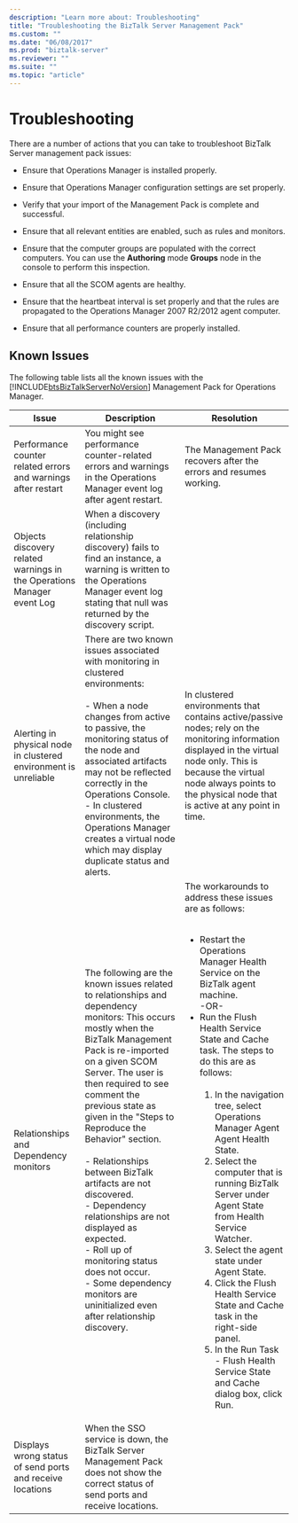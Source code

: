 ```yaml
---
description: "Learn more about: Troubleshooting"
title: "Troubleshooting the BizTalk Server Management Pack"
ms.custom: ""
ms.date: "06/08/2017"
ms.prod: "biztalk-server"
ms.reviewer: ""
ms.suite: ""
ms.topic: "article"
---
```

# Troubleshooting
There are a number of actions that you can take to troubleshoot BizTalk Server management pack issues:  
  
-   Ensure that Operations Manager is installed properly.  
  
-   Ensure that Operations Manager configuration settings are set properly.  
  
-   Verify that your import of the Management Pack is complete and successful.  
  
-   Ensure that all relevant entities are enabled, such as rules and monitors.  
  
-   Ensure that the computer groups are populated with the correct computers. You can use the **Authoring** mode **Groups** node in the console to perform this inspection.  
  
-   Ensure that all the SCOM agents are healthy.  
  
-   Ensure that the heartbeat interval is set properly and that the rules are propagated to the Operations Manager 2007 R2/2012 agent computer.  
  
-   Ensure that all performance counters are properly installed.  
  
## Known Issues
The following table lists all the known issues with the [!INCLUDE[btsBizTalkServerNoVersion](../includes/btsbiztalkservernoversion-md.md)] Management Pack for Operations Manager.  
  
|Issue|Description|Resolution|  
|-----------|-----------------|----------------|  
|Performance counter related errors and warnings after restart|You might see performance counter-related errors and warnings in the Operations Manager event log after agent restart.|The Management Pack recovers after the errors and resumes working.|  
|Objects discovery related warnings in the Operations Manager event Log|When a discovery (including relationship discovery) fails to find an instance, a warning is written to the Operations Manager event log stating that null was returned by the discovery script.||  
|Alerting in physical node in clustered environment is unreliable|There are two known issues associated with monitoring in clustered environments:<br /><br /> -   When a node changes from active to passive, the monitoring status of the node and associated artifacts may not be reflected correctly in the Operations Console.<br />-   In clustered environments, the Operations Manager creates a virtual node which may display duplicate status and alerts.|In clustered environments that contains active/passive nodes; rely on the monitoring information displayed in the virtual node only. This is because the virtual node always points to the physical node that is active at any point in time.|  
|Relationships and Dependency monitors|The following are the known issues related to relationships and dependency monitors: This occurs mostly when the BizTalk Management Pack is re-imported on a given SCOM Server. The user is then required to see comment the previous state as given in the "Steps to Reproduce the Behavior" section.<br /><br /> -   Relationships between BizTalk artifacts are not discovered.<br />-   Dependency relationships are not displayed as expected.<br />-   Roll up of monitoring status does not occur.<br />-   Some dependency monitors are uninitialized even after relationship discovery.|The workarounds to address these issues are as follows:<br /><br /> <ul><li>Restart the Operations Manager Health Service on the BizTalk agent machine. <br />     -OR-</li><li>Run the Flush Health Service State and Cache task. The steps to do this are as follows:<br /><br /> <ol><li>In the navigation tree, select Operations Manager Agent Agent Health State.</li><li>Select the computer that is running BizTalk Server under Agent State from Health Service Watcher.</li><li>Select the agent state under Agent State.</li><li>Click the Flush Health Service State and Cache task in the right-side panel.</li><li>In the Run Task - Flush Health Service State and Cache dialog box, click Run.</li></ol></li></ul>|  
|Displays wrong status of send ports and receive locations|When the SSO service is down, the BizTalk Server Management Pack does not show the correct status of send ports and receive locations.||

